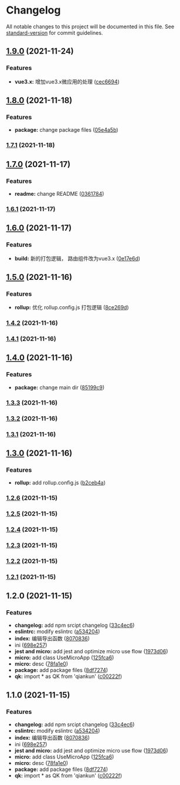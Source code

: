 # Changelog

All notable changes to this project will be documented in this file. See [standard-version](https://github.com/conventional-changelog/standard-version) for commit guidelines.

## [1.9.0](https://github.com/nan1010082085/simple-qk/compare/v1.8.0...v1.9.0) (2021-11-24)


### Features

* **vue3.x:** 增加vue3.x微应用的处理 ([cec6694](https://github.com/nan1010082085/simple-qk/commit/cec669434daf7d8afc75a8d0539b6e59f1a6b9a0))

## [1.8.0](https://github.com/nan1010082085/simple-qk/compare/v1.7.1...v1.8.0) (2021-11-18)


### Features

* **package:** change package files ([05e4a5b](https://github.com/nan1010082085/simple-qk/commit/05e4a5b174d845029cfcbe008ffcfe2235717640))

### [1.7.1](https://github.com/nan1010082085/simple-qk/compare/v1.7.0...v1.7.1) (2021-11-18)

## [1.7.0](https://github.com/nan1010082085/simple-qk/compare/v1.6.1...v1.7.0) (2021-11-17)


### Features

* **readme:** change README ([0361784](https://github.com/nan1010082085/simple-qk/commit/0361784ed6e56d967dd49051ddd12bfccdda2f8d))

### [1.6.1](https://github.com/nan1010082085/simple-qk/compare/v1.6.0...v1.6.1) (2021-11-17)

## [1.6.0](https://github.com/nan1010082085/simple-qk/compare/v1.5.0...v1.6.0) (2021-11-17)


### Features

* **build:** 新的打包逻辑， 路由组件改为vue3.x ([0e17e6d](https://github.com/nan1010082085/simple-qk/commit/0e17e6d7b74f8e673f95675fdf25a7443f8e0b57))

## [1.5.0](https://github.com/nan1010082085/simple-qk/compare/v1.4.2...v1.5.0) (2021-11-16)


### Features

* **rollup:** 优化 rollup.config.js 打包逻辑 ([8ce269d](https://github.com/nan1010082085/simple-qk/commit/8ce269d36eb1bcaf580a13ccb1d2ea74c0555e86))

### [1.4.2](https://github.com/nan1010082085/simple-qk/compare/v1.4.1...v1.4.2) (2021-11-16)

### [1.4.1](https://github.com/nan1010082085/simple-qk/compare/v1.4.0...v1.4.1) (2021-11-16)

## [1.4.0](https://github.com/nan1010082085/simple-qk/compare/v1.3.3...v1.4.0) (2021-11-16)


### Features

* **package:** change main dir ([85199c9](https://github.com/nan1010082085/simple-qk/commit/85199c96b58344d86c439b1809395d9b2870be50))

### [1.3.3](https://github.com/nan1010082085/simple-qk/compare/v1.3.2...v1.3.3) (2021-11-16)

### [1.3.2](https://github.com/nan1010082085/simple-qk/compare/v1.3.1...v1.3.2) (2021-11-16)

### [1.3.1](https://github.com/nan1010082085/simple-qk/compare/v1.3.0...v1.3.1) (2021-11-16)

## [1.3.0](https://github.com/nan1010082085/simple-qk/compare/v1.2.6...v1.3.0) (2021-11-16)


### Features

* **rollup:** add rollup.config.js ([b2ceb4a](https://github.com/nan1010082085/simple-qk/commit/b2ceb4a30a2c6e522dc15f6c9e8eda024cc1a8ea))

### [1.2.6](https://github.com/nan1010082085/simple-qk/compare/v1.2.5...v1.2.6) (2021-11-15)

### [1.2.5](https://github.com/nan1010082085/simple-qk/compare/v1.2.4...v1.2.5) (2021-11-15)

### [1.2.4](https://github.com/nan1010082085/simple-qk/compare/v1.2.3...v1.2.4) (2021-11-15)

### [1.2.3](https://github.com/nan1010082085/simple-qk/compare/v1.2.1...v1.2.3) (2021-11-15)

### [1.2.2](https://github.com/nan1010082085/simple-qk/compare/v1.2.1...v1.2.2) (2021-11-15)

### [1.2.1](https://github.com/nan1010082085/simple-qk/compare/v1.2.0...v1.2.1) (2021-11-15)

## 1.2.0 (2021-11-15)


### Features

* **changelog:** add npm srcipt changelog ([33c4ec6](https://github.com/nan1010082085/simple-qk/commit/33c4ec6b5f2caa5367410093321aecf9fd82d25c))
* **eslintrc:** modify eslintrc ([a534204](https://github.com/nan1010082085/simple-qk/commit/a534204206f5c49b791ea7674f5df95d887dc2d4))
* **index:** 编辑导出函数 ([8070836](https://github.com/nan1010082085/simple-qk/commit/80708363732ea1cccb0fab7f1c77d1c806cc6914))
* ini ([698e257](https://github.com/nan1010082085/simple-qk/commit/698e257374798e2a48eefae29a98f19a36a84d4d))
* **jest and micro:** add jest and optimize micro use flow ([1973d06](https://github.com/nan1010082085/simple-qk/commit/1973d060444d39d3a71e3464ece3632ffe4df021))
* **micro:** add class UseMicroApp ([125fca6](https://github.com/nan1010082085/simple-qk/commit/125fca61c4c9c3cc9e3f5a8c974a853530724278))
* **micro:** desc ([78fa1e0](https://github.com/nan1010082085/simple-qk/commit/78fa1e0d73ab759ce534360f45b33c0a054a6963))
* **package:** add package files ([8df7274](https://github.com/nan1010082085/simple-qk/commit/8df7274708b088baa7559b4fa47f162e42eefa36))
* **qk:** import * as QK from 'qiankun' ([c00222f](https://github.com/nan1010082085/simple-qk/commit/c00222f82d3f3cfcee697b3cfe96a0e0ce7e084f))

## 1.1.0 (2021-11-15)


### Features

* **changelog:** add npm srcipt changelog ([33c4ec6](https://e.coding.net/nan1010082085/qk-container/simple-qk/commit/33c4ec6b5f2caa5367410093321aecf9fd82d25c))
* **eslintrc:** modify eslintrc ([a534204](https://e.coding.net/nan1010082085/qk-container/simple-qk/commit/a534204206f5c49b791ea7674f5df95d887dc2d4))
* **index:** 编辑导出函数 ([8070836](https://e.coding.net/nan1010082085/qk-container/simple-qk/commit/80708363732ea1cccb0fab7f1c77d1c806cc6914))
* ini ([698e257](https://e.coding.net/nan1010082085/qk-container/simple-qk/commit/698e257374798e2a48eefae29a98f19a36a84d4d))
* **jest and micro:** add jest and optimize micro use flow ([1973d06](https://e.coding.net/nan1010082085/qk-container/simple-qk/commit/1973d060444d39d3a71e3464ece3632ffe4df021))
* **micro:** add class UseMicroApp ([125fca6](https://e.coding.net/nan1010082085/qk-container/simple-qk/commit/125fca61c4c9c3cc9e3f5a8c974a853530724278))
* **micro:** desc ([78fa1e0](https://e.coding.net/nan1010082085/qk-container/simple-qk/commit/78fa1e0d73ab759ce534360f45b33c0a054a6963))
* **package:** add package files ([8df7274](https://e.coding.net/nan1010082085/qk-container/simple-qk/commit/8df7274708b088baa7559b4fa47f162e42eefa36))
* **qk:** import * as QK from 'qiankun' ([c00222f](https://e.coding.net/nan1010082085/qk-container/simple-qk/commit/c00222f82d3f3cfcee697b3cfe96a0e0ce7e084f))
